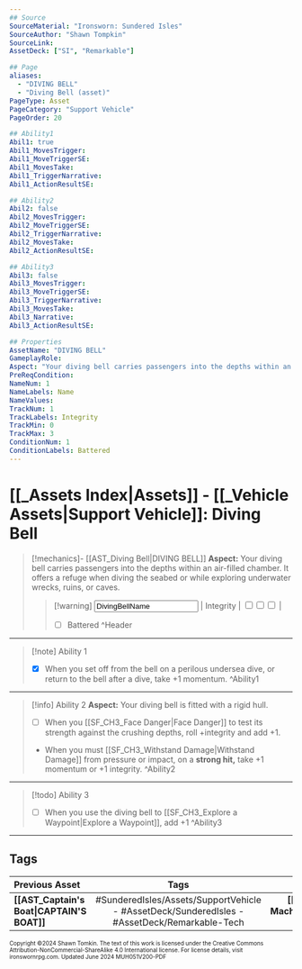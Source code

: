 ```yaml
---
## Source
SourceMaterial: "Ironsworn: Sundered Isles"
SourceAuthor: "Shawn Tompkin"
SourceLink: 
AssetDeck: ["SI", "Remarkable"]

## Page
aliases:
  - "DIVING BELL"
  - "Diving Bell (asset)"
PageType: Asset
PageCategory: "Support Vehicle"
PageOrder: 20

## Ability1
Abil1: true
Abil1_MovesTrigger: 
Abil1_MoveTriggerSE: 
Abil1_MovesTake: 
Abil1_TriggerNarrative: 
Abil1_ActionResultSE: 

## Ability2
Abil2: false
Abil2_MovesTrigger: 
Abil2_MoveTriggerSE: 
Abil2_TriggerNarrative: 
Abil2_MovesTake: 
Abil2_ActionResultSE: 

## Ability3
Abil3: false
Abil3_MovesTrigger: 
Abil3_MoveTriggerSE: 
Abil3_TriggerNarrative: 
Abil3_MovesTake: 
Abil3_Narrative: 
Abil3_ActionResultSE: 

## Properties
AssetName: "DIVING BELL"
GameplayRole: 
Aspect: "Your diving bell carries passengers into the depths within an air-filled chamber. It offers a refuge when diving the seabed or while exploring underwater wrecks, ruins, or caves."
PreReqCondition: 
NameNum: 1
NameLabels: Name
NameValues: 
TrackNum: 1
TrackLabels: Integrity
TrackMin: 0
TrackMax: 3
ConditionNum: 1
ConditionLabels: Battered
---
```

# [[_Assets Index|Assets]] - [[_Vehicle Assets|Support Vehicle]]: Diving Bell

> [!mechanics]- [[AST_Diving Bell|DIVING BELL]]
> **Aspect:** Your diving bell carries passengers into the depths within an air-filled chamber. It offers a refuge when diving the seabed or while exploring underwater wrecks, ruins, or caves.
> > [!warning] <input type=texbox value="DivingBellName"> | Integrity | <input type="checkbox" /><input type="checkbox" /><input type="checkbox" /> |
> > - [ ] Battered ^Header
___
> [!note] Ability 1
> - [x] When you set off from the bell on a perilous undersea dive, or return to the bell after a dive, take +1 momentum. ^Ability1
___
> [!info] Ability 2
> **Aspect:** Your diving bell is fitted with a rigid hull.
> - [ ] When you [[SF_CH3_Face Danger|Face Danger]] to test its strength against the crushing depths, roll +integrity and add +1.
> - When you must [[SF_CH3_Withstand Damage|Withstand Damage]] from pressure or impact, on a **strong hit,** take +1 momentum or +1 integrity. ^Ability2
___
> [!todo] Ability 3
> - [ ] When you use the diving bell to [[SF_CH3_Explore a Waypoint|Explore a Waypoint]], add +1 ^Ability3
___
## Tags

| Previous Asset | Tags | Next Asset |
| :--- | :---: | ---: |
| **[[AST_Captain's Boat\|CAPTAIN'S BOAT]]** | #SunderedIsles/Assets/SupportVehicle - #AssetDeck/SunderedIsles - #AssetDeck/Remarkable-Tech | **[[AST_Flying Machine\|FLYING MACHINE]]** |

<font size=-2>Copyright ©2024 Shawn Tomkin. The text of this work is licensed under the Creative Commons Attribution-NonCommercial-ShareAlike 4.0 International license. For license details, visit ironswornrpg.com. Updated June 2024 MUH051V200-PDF</font>